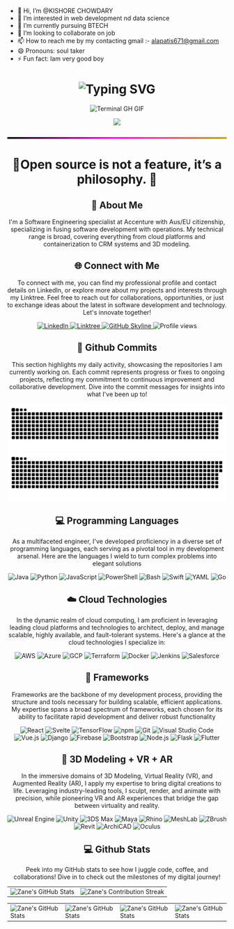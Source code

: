 - 👋 Hi, I’m @KISHORE CHOWDARY
- 👀 I’m interested in  web development nd data science
- 🌱 I’m currently pursuing BTECH
- 💞️ I’m looking to collaborate on job
- 📫 How to reach me by my contacting gmail :- alapatis671@gmail.com
- 😄 Pronouns:  soul taker
- ⚡ Fun fact: Iam   very good boy

<!--- chowdary1058/chowdary1058 is a ✨ special ✨ repository because its `README.md` (this file) appears on your GitHub profile. You can click the Preview link to take a look at your changes. ---> <div align="center">     <h1><img src="https://readme-typing-svg.herokuapp.com?font=Jetbrains+mono&size=40&duration=3000&color=33FF33&center=true&vCenter=true&width=435&lines=Hey..+I'm+MR.DARK;This+is..;..my+Github..;" alt="Typing SVG"/></h1>     <p><img src="termina-gh.gif" alt="Terminal GH GIF" /></p> </div>     <p align="center">   <img src="https://capsule-render.vercel.app/api?type=waving&color=ff4b4b&height=180&section=header&text=Red%20Lines%20Everywhere...%20Send%20Help!&fontSize=45&animation=fadeIn&fontColor=ffffff&fontAlignY=40&desc=Errors%20Are%20My%20Life...&descAlignY=70&descAlign=70"/> </p>  <p align="center">  <img src="https://raw.githubusercontent.com/IndusAryan/IndusAryan/main/line3.gif" alt="Divider" width="1050" height="4" /> </p>     <h1 align="center"> 👤Open source is not a feature, it’s a philosophy. 🤖</h1> <div align="center">     <h2>🚀 About Me</h2> <!--     <p><img src="termina-gh.gif" alt="Terminal GH GIF" /></p> -->     <p>I'm a Software Engineering specialist at Accenture with Aus/EU citizenship, specializing in fusing software development with operations. My technical range is broad, covering everything from cloud platforms and containerization to CRM systems and 3D modeling.</p> </div>  <div align="center"> <h2 align="center" class="section-heading">🌐 Connect with Me</h2> <p> To connect with me, you can find my professional profile and contact details on LinkedIn, or explore more about my projects and interests through my Linktree. Feel free to reach out for collaborations, opportunities, or just to exchange ideas about the latest in software development and technology. Let's innovate together! </p> <div align="center">   <a href="https://www.linkedin.com/in/zane-pearton">     <img src="https://img.shields.io/badge/ZanePearton-0077B5?style=for-the-badge&logo=linkedin&logoColor=white" alt="LinkedIn"/>   </a>   <a href="https://linktr.ee/zanepearton">     <img src="https://img.shields.io/badge/Linktree-39E09B?style=for-the-badge&logo=Linktree&logoColor=white" alt="Linktree"/>   </a> <a href="https://github.com/ZanePearton/ZanePearton" target="_blank">     <img src="https://img.shields.io/badge/View%20on%20GitHub-%230077B5.svg?&style=for-the-badge&logo=github&logoColor=white" alt="GitHub Skyline"/> </a> <img src="https://komarev.com/ghpvc/?username=ZanePearton&style=for-the-badge" alt="Profile views" /> </div>  <div align="center">   <h2>🚀 Github Commits</h2>     <p>This section highlights my daily activity, showcasing the repositories I am currently working on. Each commit represents progress or fixes to ongoing projects, reflecting my commitment to continuous improvement and collaborative development. Dive into the commit messages for insights into what I've been up to!</p>   <img src="https://raw.githubusercontent.com/zanepearton/zanepearton/output/github-contribution-grid-snake-dark.svg#gh-dark-mode-only" alt="GitHub Contribution Grid Snake Animation Dark Mode"/>   <img src="https://raw.githubusercontent.com/zanepearton/zanepearton/output/github-contribution-grid-snake.svg#gh-light-mode-only" alt="GitHub Contribution Grid Snake Animation Light Mode"/> </div>  <h2 align="center" class="section-heading">💻 Programming Languages</h2> <p> As a multifaceted engineer, I've developed proficiency in a diverse set of programming languages, each serving as a pivotal tool in my development arsenal. Here are the languages I wield to turn complex problems into elegant solutions</p> <div align="center">   <img src="https://img.shields.io/badge/Java-007396?style=for-the-badge&logo=java&logoColor=white" alt="Java" />   <img src="https://img.shields.io/badge/Python-3776AB?style=for-the-badge&logo=python&logoColor=white" alt="Python"/>   <img src="https://img.shields.io/badge/JavaScript-F7DF1E?style=for-the-badge&logo=javascript&logoColor=black" alt="JavaScript"/>   <img src="https://img.shields.io/badge/PowerShell-5391FE?style=for-the-badge&logo=powershell&logoColor=white" alt="PowerShell"/>   <img src="https://img.shields.io/badge/Bash-4EAA25?style=for-the-badge&logo=gnu-bash&logoColor=white" alt="Bash"/>   <img src="https://img.shields.io/badge/Swift-FA7343?style=for-the-badge&logo=swift&logoColor=white" alt="Swift"/>   <img src="https://img.shields.io/badge/YAML-0A0A0A?style=for-the-badge" alt="YAML"/>   <img src="https://img.shields.io/badge/Go-00ADD8?style=for-the-badge&logo=go&logoColor=white" alt="Go"/>  </div> <h2 align="center" class="section-heading">☁️ Cloud Technologies</h2> <p>In the dynamic realm of cloud computing, I am proficient in leveraging leading cloud platforms and technologies to architect, deploy, and manage scalable, highly available, and fault-tolerant systems. Here's a glance at the cloud technologies I specialize in:</p> <div align="center">   <img src="https://img.shields.io/badge/AWS-FF9900?style=for-the-badge&logo=amazonaws&logoColor=white" alt="AWS" />   <img src="https://img.shields.io/badge/Azure-0089D6?style=for-the-badge&logo=microsoftazure&logoColor=white" alt="Azure"/>   <img src="https://img.shields.io/badge/GCP-4285F4?style=for-the-badge&logo=googlecloud&logoColor=white" alt="GCP"/>   <img src="https://img.shields.io/badge/Terraform-623CE4?style=for-the-badge&logo=terraform&logoColor=white" alt="Terraform"/>   <img src="https://img.shields.io/badge/Docker-2496ED?style=for-the-badge&logo=docker&logoColor=white" alt="Docker"/>   <img src="https://img.shields.io/badge/Jenkins-D24939?style=for-the-badge&logo=jenkins&logoColor=white" alt="Jenkins"/>   <img src="https://img.shields.io/badge/Salesforce-00A1E0?style=for-the-badge&logo=salesforce&logoColor=white" alt="Salesforce"/> </div>  <h2 align="center" class="section-heading">🔧 Frameworks</h2> <p>Frameworks are the backbone of my development process, providing the structure and tools necessary for building scalable, efficient applications. My expertise spans a broad spectrum of frameworks, each chosen for its ability to facilitate rapid development and deliver robust functionality</p> <div align="center">   <img src="https://img.shields.io/badge/React-20232A?style=for-the-badge&logo=react&logoColor=61DAFB" alt="React"/>   <img src="https://img.shields.io/badge/Svelte-FF3E00?style=for-the-badge&logo=svelte&logoColor=white" alt="Svelte"/>   <img src="https://img.shields.io/badge/TensorFlow-FF6F00?style=for-the-badge&logo=tensorflow&logoColor=white" alt="TensorFlow"/>   <img src="https://img.shields.io/badge/npm-CB3837?style=for-the-badge&logo=npm&logoColor=white" alt="npm"/>   <img src="https://img.shields.io/badge/Git-F05032?style=for-the-badge&logo=git&logoColor=white" alt="Git"/>   <img src="https://img.shields.io/badge/Visual%20Studio%20Code-007ACC?style=for-the-badge&logo=visualstudiocode&logoColor=white" alt="Visual Studio Code"/>   <img src="https://img.shields.io/badge/Vue.js-4FC08D?style=for-the-badge&logo=vuedotjs&logoColor=white" alt="Vue.js"/>   <img src="https://img.shields.io/badge/Django-092E20?style=for-the-badge&logo=django&logoColor=green" alt="Django"/>   <img src="https://img.shields.io/badge/Firebase-FFCA28?style=for-the-badge&logo=firebase&logoColor=white" alt="Firebase"/>   <img src="https://img.shields.io/badge/Bootstrap-7952B3?style=for-the-badge&logo=bootstrap&logoColor=white" alt="Bootstrap"/>   <img src="https://img.shields.io/badge/Node.js-339933?style=for-the-badge&logo=nodedotjs&logoColor=white" alt="Node.js"/>   <img src="https://img.shields.io/badge/Flask-000000?style=for-the-badge&logo=flask&logoColor=white" alt="Flask"/>   <img src="https://img.shields.io/badge/Flutter-02569B?style=for-the-badge&logo=flutter&logoColor=white" alt="Flutter"/>  </div>  <h2 align="center" class="section-heading">👾 3D Modeling + VR + AR</h2> <p>In the immersive domains of 3D Modeling, Virtual Reality (VR), and Augmented Reality (AR), I apply my expertise to bring digital creations to life. Leveraging industry-leading tools, I sculpt, render, and animate with precision, while pioneering VR and AR experiences that bridge the gap between virtuality and reality.</p> <div align="center">   <img src="https://img.shields.io/badge/Unreal_Engine-313131?style=for-the-badge&logo=unreal-engine&logoColor=white" alt="Unreal Engine"/>   <img src="https://img.shields.io/badge/Unity-000000?style=for-the-badge&logo=unity&logoColor=white" alt="Unity"/>   <img src="https://img.shields.io/badge/3DS_Max-0696D7?style=for-the-badge&logo=autodesk&logoColor=white" alt="3DS Max"/>   <img src="https://img.shields.io/badge/Maya-0696D7?style=for-the-badge&logo=autodesk&logoColor=white" alt="Maya"/>   <img src="https://img.shields.io/badge/Rhino-801010?style=for-the-badge&logo=rhinoceros&logoColor=white" alt="Rhino"/>   <img src="https://img.shields.io/badge/MeshLab-FF4000?style=for-the-badge" alt="MeshLab"/>   <img src="https://img.shields.io/badge/ZBrush-5491F1?style=for-the-badge" alt="ZBrush"/>   <img src="https://img.shields.io/badge/Revit-FF9E0B?style=for-the-badge&logo=autodesk&logoColor=white" alt="Revit"/>   <img src="https://img.shields.io/badge/ArchiCAD-0081CF?style=for-the-badge" alt="ArchiCAD"/>   <img src="https://img.shields.io/badge/Oculus-1C1E20?style=for-the-badge&logo=oculus&logoColor=white" alt="Oculus"/> </div>  <div align="center"> <h2 align="center" class="section-heading"> 💻 Github Stats</h2> <p>Peek into my GitHub stats to see how I juggle code, coffee, and collaborations! Dive in to check out the milestones of my digital journey!</p>  <table align="center" width="100%" height="100%" >     <tr>        <td><img style="border: none;" src="https://github-profile-summary-cards.vercel.app/api/cards/profile-details?username=zanepearton&theme=github_dark" alt="Zane's GitHub Stats"/></td>           <td><img style="border: none;" src="https://github-readme-streak-stats.herokuapp.com/?user=zanepearton&theme=merko" alt="Zane's Contribution Streak"/></td>     </tr>  </table>   <table align="center" width="100%" height="100%" >     <tr>         <td><img style="border: none;" src="https://github-profile-summary-cards.vercel.app/api/cards/stats?username=zanepearton&theme=github_dark" alt="Zane's GitHub Stats"/></td>         <td><img style="border: none;" src="https://github-profile-summary-cards.vercel.app/api/cards/productive-time?username=zanepearton&theme=github_dark&utcOffset=10" alt="Zane's GitHub Stats"/>         <td><img style="border: none;" src="https://github-profile-summary-cards.vercel.app/api/cards/repos-per-language?username=zanepearton&theme=github_dark" alt="Zane's GitHub Stats"/></td>         <td><img style="border: none;" src="https://github-profile-summary-cards.vercel.app/api/cards/most-commit-language?username=zanepearton&theme=github_dark" alt="Zane's GitHub Stats"/></td>     </tr>  </table> </div>           
